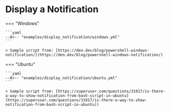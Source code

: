 # Display a Notification

=== "Windows"
    
    ```yaml
    --8<-- "examples/display_notification/windows.yml"
    ```

    > Sample script from: [https://den.dev/blog/powershell-windows-notification/](https://den.dev/blog/powershell-windows-notification/)

=== "Ubuntu"
    
    ```yaml
    --8<-- "examples/display_notification/ubuntu.yml"
    ```

    > Sample script from: [https://superuser.com/questions/31917/is-there-a-way-to-show-notification-from-bash-script-in-ubuntu](https://superuser.com/questions/31917/is-there-a-way-to-show-notification-from-bash-script-in-ubuntu))


